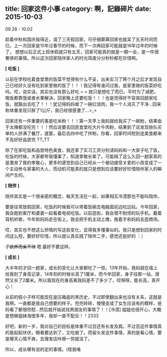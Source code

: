 title: 回家这件小事
category: 啊，記錄碎片
date: 2015-10-03
---

09.28 - 10.02 

趁着中秋和国庆挨得近，请了三天假回家，可仔细算算回家也就呆了五天时间而已。上一次回家是15年过春节的时候，而下一次再回家可能就是16年过年的时候了。
想想以后正式上班休假就只有五天，回家可能真的就是一期一会，是一件很奢侈的事情。所以这次回家陪伴家人的时光简直分分秒秒都在珍惜啊。

<!-- more -->

**[ 吃饭 ]**

以前在学校吃着食堂里的饭菜不觉得有什么不妥，出来实习了两个月之后才发现自己已经好久没有吃到家里做的饭了！！！我记得有谁问过我，是家里做的饭菜好吃吗。哎，说实话，其实也没有那么好吃 = = 就只是想吃了而已。平时为了减肥，晚饭都靠饿或者水果解决，回家晚上还要吃饭！！！也是觉得好不容易回趟家吃饭，就豁出去吃了！！！犹记得妈妈做了一碗红烧肉，我一个人消灭了干净...回来称体重发现只胖了1公斤，我已经很感激了...>_<

回家还有一件重要的事是吃米粉！！！第一天早上我妈就给我买了一碗粉，结果由于太辣都没吃完！！！然后说要去回民食堂吃大片牛肉粉，结果到了店发现排队买单的人挤满了餐厅，遂罢，最后去四中吃了拌粉。你看，回家时间短到连美食都来不及好好品尝完 TT_TT

除了在家吃饭和品尝特色美食，我还拿了实习工资分别请妈妈和一大家子吃了饭，吃饭的时候，大家都夸我懂事了，知道孝敬长辈了。可能隔了这么久回一趟家真的是激发了我的孝敬心，更多的感觉到自己已经从一个被动接受关爱的小孩变成了一个主动参与家事的大人，而动机可能真的就只是想到应该要好好珍惜陪伴家人的瞬间产生的。

**[ 陪伴 ]**

陪伴其实是一个很亲密的概念，每天生活在一起，如果相互冷漠那也不能叫陪伴。

要是往常放假回家，吃饭的时候我可以带着饭碗去电脑面前边吃边玩。今年回家，我会跑到客厅和婆婆一起看着电视吃饭。以前逛街，我会很不耐烦的玩手机，戴着耳机听歌，今年和妈妈走在街上，我会把手机主动上缴，挽着手和妈妈去逛商场。

哎，其实也不想这么矫情的写这些变化，显得我多懂事似的。我只是想到回家的时间这么短，要好好珍惜，所以就认真实践了陪伴二字，感觉还挺好的 ：）

<del>子欲养而亲不待</del> 嗯 最好不要这样。

**[ 成长 ]**

大半年的才回一趟家，成长的变化让大家都吃了一惊。13年开始，我妈就在墙上给我刻了身高记录，14年刻的时候长高了1厘米，而今年回家，身子往那一站，居然又长了2厘米。所以我现在的身高离我妈差不了多少了，哎呀呀，能长高，真开心！

从前的假小子样可能现在是压箱底的黑历史，不过即使翻出来也没有关系，这就是我啊，一直都是我自己想要的样子。兜兜转转，慢慢变成了女生应该有的模样，爸妈看了都很欣慰...然后就开始说找男朋友的事情了！！[冷漠] 姐姐也很开心，大概是想做姐妹淘很多年，我却一直不配合！！2333

好吧，新的一岁，我对自己的目标是体重不过百还有长发及肩。不过百这件事情真的是起起伏伏，眼看要达到了，又吃崩了。而留头发这件事情，真的是看心情，要是哪天心情不爽，去理发店咔擦一剪就没了。

所以，成长哪有说的定的事情。(怪我咯



